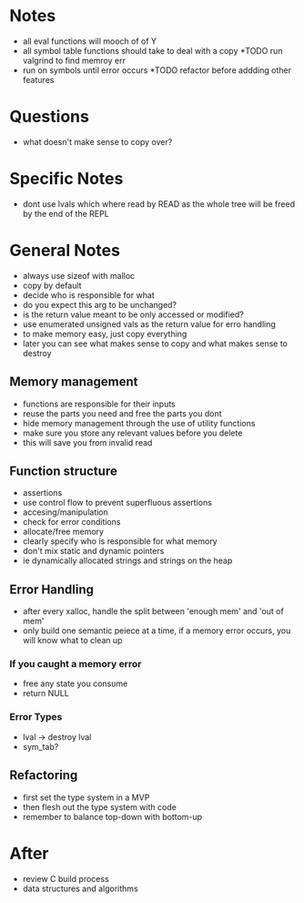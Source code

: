 # Notes
* all eval functions will mooch of of Y
* all symbol table functions should take to deal with a copy
*TODO run valgrind to find memroy err
 * run on symbols until error occurs
*TODO refactor before addding other features

# Questions
* what doesn't make sense to copy over?

# Specific Notes
* dont use lvals which where read by READ as the whole tree will be freed by the
  end of the REPL

# General Notes
* always use sizeof with malloc
* copy by default
* decide who is responsible for what
 * do you expect this arg to be unchanged?
 * is the return value meant to be only accessed or modified?
* use enumerated unsigned vals as the return value for erro handling
* to make memory easy, just copy everything
 * later you can see what makes sense to copy and what makes sense to destroy

## Memory management
* functions are responsible for their inputs
* reuse the parts you need and free the parts you dont
* hide memory management through the use of utility functions
* make sure you store any relevant values before you delete
 * this will save you from invalid read

## Function structure
* assertions
 * use control flow to prevent superfluous assertions
* accesing/manipulation
* check for error conditions
* allocate/free memory
 * clearly specify who is responsible for what memory
* don't mix static and dynamic pointers
 * ie dynamically allocated strings and strings on the heap

## Error Handling
* after every xalloc, handle the split between 'enough mem' and 'out of mem'
* only build one semantic peiece at a time, if a memory error occurs, you will
  know what to clean up

### If you caught a memory error
* free any state you consume
* return NULL

### Error Types
* lval -> destroy lval
* sym_tab?

## Refactoring
* first set the type system in a MVP
 * then flesh out the type system with code
* remember to balance top-down with bottom-up

# After
* review C build process
* data structures and algorithms
